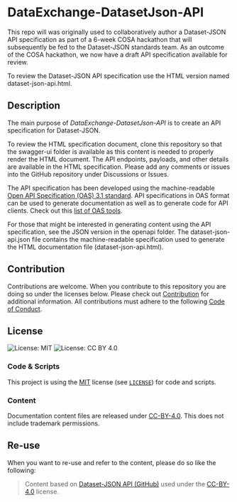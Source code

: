 # DataExchange-DatasetJson-API

This repo will was originally used to collaboratively author a Dataset-JSON API specification as part of a 6-week COSA hackathon 
that will subsequently be fed to the Dataset-JSON standards team. As an outcome of the COSA hackathon, we now have a draft API specification
available for review.

To review the Dataset-JSON API specification use the HTML version named dataset-json-api.html.

## Description

The main purpose of *DataExchange-DatasetJson-API* is to create an API specification for Dataset-JSON.

To review the HTML specification document, clone this repository so that the swagger-ui folder is available as this
content is needed to properly render the HTML document. The API endpoints, payloads, and other details are available
in the HTML specification. Please add any comments or issues into the GitHub repository under Discussions or Issues.

The API specification has been developed using the machine-readable 
[Open API Specification (OAS) 3.1 standard](https://github.com/OAI/OpenAPI-Specification). API specifications in OAS 
format can be used to generate documentation as well as to generate code for API clients. 
Check out this [list of OAS tools](https://openapi.tools/). 

For those that might be interested in generating content using the API specification, see the JSON version in the 
openapi folder. The dataset-json-api.json file contains the machine-readable specification used to generate the 
HTML documentation file (dataset-json-api.html).

## Contribution

Contributions are welcome. When you contribute to this repository you are doing so under the licenses below. 
Please check out [Contribution](CONTRIBUTING.md) for additional information. All contributions must adhere to the 
following [Code of Conduct](CODE_OF_CONDUCT.md).

## License

![License: MIT](https://img.shields.io/badge/License-MIT-blue.svg) ![License: CC BY 4.0](https://img.shields.io/badge/License-CC_BY_4.0-blue.svg)

### Code & Scripts

This project is using the [MIT](http://www.opensource.org/licenses/MIT "The MIT License | Open Source Initiative") license 
(see [`LICENSE`](LICENSE)) for code and scripts.

### Content

Documentation content files are released under [CC-BY-4.0](https://creativecommons.org/licenses/by/4.0/). This does not include trademark permissions.

## Re-use

When you want to re-use and refer to the content, please do so like the following:

> Content based on [Dataset-JSON API (GitHub)](https://github.com/cdisc-org/DataExchange-DatasetJson-API) used under the [CC-BY-4.0](https://creativecommons.org/licenses/by/4.0/) license.
